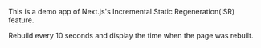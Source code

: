 This is a demo app of Next.js's Incremental Static Regeneration(ISR) feature.

Rebuild every 10 seconds and display the time when the page was rebuilt.